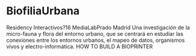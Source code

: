 # BiofiliaUrbana
Residency Interactivos?16 MediaLabPrado Madrid
Una investigación de la micro-fauna y flora del entorno urbano, que se centrará en estudiar las conexiones entre los entornos urbanos, el mapeo de datos, organismos vivos y electro-informática.
HOW TO BUILD A BIOPRINTER
